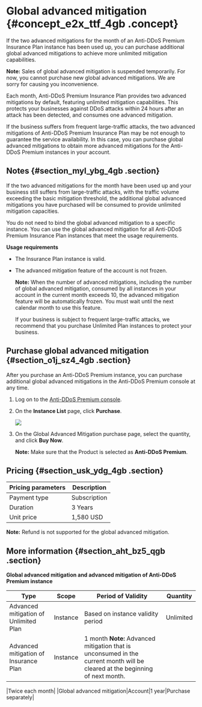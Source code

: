 # Global advanced mitigation {#concept_e2x_ttf_4gb .concept}

If the two advanced mitigations for the month of an Anti-DDoS Premium Insurance Plan instance has been used up, you can purchase additional global advanced mitigations to achieve more unlimited mitigation capabilities.

**Note:** Sales of global advanced mitigation is suspended temporarily. For now, you cannot purchase new global advanced mitigations. We are sorry for causing you inconvenience.

Each month, Anti-DDoS Premium Insurance Plan provides two advanced mitigations by default, featuring unlimited mitigation capabilities. This protects your businesses against DDoS attacks within 24 hours after an attack has been detected, and consumes one advanced mitigation.

If the business suffers from frequent large-traffic attacks, the two advanced mitigations of Anti-DDoS Premium Insurance Plan may be not enough to guarantee the service availability. In this case, you can purchase global advanced mitigations to obtain more advanced mitigations for the Anti-DDoS Premium instances in your account.

## Notes {#section_myl_ybg_4gb .section}

If the two advanced mitigations for the month have been used up and your business still suffers from large-traffic attacks, with the traffic volume exceeding the basic mitigation threshold, the additional global advanced mitigations you have purchased will be consumed to provide unlimited mitigation capacities.

You do not need to bind the global advanced mitigation to a specific instance. You can use the global advanced mitigation for all Anti-DDoS Premium Insurance Plan instances that meet the usage requirements.

**Usage requirements** 

-   The Insurance Plan instance is valid.
-   The advanced mitigation feature of the account is not frozen.

    **Note:** When the number of advanced mitigations, including the number of global advanced mitigation, consumed by all instances in your account in the current month exceeds 10, the advanced mitigation feature will be automatically frozen. You must wait until the next calendar month to use this feature.

    If your business is subject to frequent large-traffic attacks, we recommend that you purchase Unlimited Plan instances to protect your business.


## Purchase global advanced mitigation {#section_o1j_sz4_4gb .section}

After you purchase an Anti-DDoS Premium instance, you can purchase additional global advanced mitigations in the Anti-DDoS Premium console at any time.

1.  Log on to the [Anti-DDoS Premium console](https://yundunnext.console.aliyun.com/?p=ddosdip#/anycast/asset).
2.  On the **Instance List** page, click **Purchase**.

    ![](http://static-aliyun-doc.oss-cn-hangzhou.aliyuncs.com/assets/img/119523/156462448738215_en-US.png)

3.  On the Global Advanced Mitigation purchase page, select the quantity, and click **Buy Now**.

    **Note:** Make sure that the Product is selected as **Anti-DDoS Premium**.


## Pricing {#section_usk_ydg_4gb .section}

|Pricing parameters|Description|
|------------------|-----------|
|Payment type|Subscription|
|Duration|3 Years|
|Unit price|1,580 USD|

**Note:** Refund is not supported for the global advanced mitigation.

## More information {#section_aht_bz5_qgb .section}

**Global advanced mitigation and advanced mitigation of Anti-DDoS Premium instance**

|Type|Scope|Period of Validity|Quantity|
|----|-----|------------------|--------|
|Advanced mitigation of Unlimited Plan|Instance|Based on instance validity period|Unlimited|
|Advanced mitigation of Insurance Plan|Instance|1 month **Note:** Advanced mitigation that is unconsumed in the current month will be cleared at the beginning of next month.

 |Twice each month|
|Global advanced mitigation|Account|1 year|Purchase separately|


